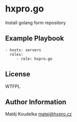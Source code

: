 hxpro.go
========

Install golang form repository

Example Playbook
----------------

    - hosts: servers
      roles:
         - role: hxpro.go

License
-------

WTFPL

Author Information
------------------

Matěj Koudelka <matej@hxpro.cz>
